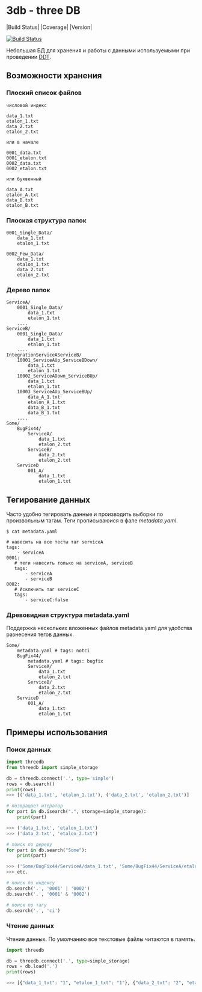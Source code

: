 # 3db - three DB

|Build Status| |Coverage| |Version|

[![Build Status](https://travis-ci.org/EvgenyAK/3db/UtilityBehaviors.png)](https://travis-ci.org/EvgenyAK/3db/UtilityBehaviors)


Небольшая БД для хранения и работы с данными используемыми при проведении [DDT](https://en.wikipedia.org/wiki/Data-driven_testing).

## Возможности хранения

### Плоский список файлов

```
числовой индекс

data_1.txt
etalon_1.txt
data_2.txt
etalon_2.txt

или в начале

0001_data.txt
0001_etalon.txt
0002_data.txt
0002_etalon.txt

или буквенный

data_A.txt
etalon_A.txt
data_B.txt
etalon_B.txt
```

### Плоская структура папок

```
0001_Single_Data/
    data_1.txt
    etalon_1.txt

0002_Few_Data/
    data_1.txt
    etalon_1.txt
    data_2.txt
    etalon_2.txt
```

### Дерево папок

```
ServiceA/
    0001_Single_Data/
        data_1.txt
        etalon_1.txt
    ....
ServiceB/
    0001_Single_Data/
        data_1.txt
        etalon_1.txt
    ....
IntegrationServiceAServiceB/
    10001_ServiceAUp_ServiceBDown/
        data_1.txt
        etalon_1.txt
    10002_ServiceADown_ServiceBUp/
        data_1.txt
        etalon_1.txt
    10003_ServiceAUp_ServiceBUp/
        data_A_1.txt
        etalon_A_1.txt
        data_B_1.txt
        data_B_1.txt
    ....
Some/
    BugFix44/
        ServiceA/
            data_1.txt
            etalon_2.txt
        ServiceB/
            data_2.txt
            etalon_2.txt
    ServiceD
        001_A/
            data_1.txt
            etalon_1.txt
```

## Тегирование данных

Часто удобно тегировать данные и производить выборки по произвольным тагам.
Теги прописываюися в фале *metadata.yaml*.
```
$ cat metadata.yaml

# навесить на все тесты таг serviceA
tags:
    - serviceA
0001:
   # теги навесить только на serviceA, serviceB
   tags:
       - serviceA
       - serviceB
0002:
   # Исключить таг serviceC
   tags:
       - serviceC:false
```

### Древовидная структура metadata.yaml
Поддержка нескольких вложенных файлов metadata.yaml для удобства разнесения тегов данных.

```
Some/
    metadata.yaml # tags: notci
    BugFix44/
        metadata.yaml # tags: bugfix
        ServiceA/
            data_1.txt
            etalon_2.txt
        ServiceB/
            data_2.txt
            etalon_2.txt
    ServiceD
        001_A/
            data_1.txt
            etalon_1.txt
```

## Примеры использования

### Поиск данных

```python
import threedb
from threedb import simple_storage

db = threedb.connect('.', type='simple')
rows = db.search()
print(rows)
>>> [('data_1.txt', 'etalon_1.txt'), ('data_2.txt', 'etalon_2.txt')]

# позвращает итератор
for part in db.isearch(".", storage=simple_storage):
    print(part)

>>> ('data_1.txt', 'etalon_1.txt')
>>> ('data_2.txt', 'etalon_2.txt')

# поиск по дереву
for part in db.search("Some"):
    print(part)

>>> ('Some/BugFix44/ServiceA/data_1.txt', 'Some/BugFix44/ServiceA/etalon_1.txt')
>>> etc.

# поиск по индексу
db.search('.', '0001' | '0002') 
db.search('.', '0001' & '0002')

# поиск по тагу
db.search('.', 'ci')
```

### Чтение данных

Чтение данных. По умолчанию все текстовые файлы читаются в память.

```python
import threedb

db = threedb.connect('.', type=simple_storage)
rows = db.load('.')
print(rows)

>>> [{"data_1_txt": "1", "etalon_1_txt": "1"}, {"data_2_txt": "2", "etalon_2_txt": "2"}]
```

